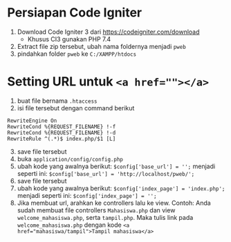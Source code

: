 # Persiapan Code Igniter
1. Download Code Igniter 3 dari https://codeigniter.com/download
    - Khusus CI3 gunakan PHP 7.4
2. Extract file zip tersebut, ubah nama foldernya menjadi ```pweb```
3. pindahkan folder ```pweb``` ke ```C:/XAMPP/htdocs```
 
# Setting URL untuk ```<a href=""></a>```
1. buat file bernama ```.htaccess```
2. isi file tersebut dengan command berikut
```
RewriteEngine On
RewriteCond %{REQUEST_FILENAME} !-f
RewriteCond %{REQUEST_FILENAME} !-d
RewriteRule ^(.*)$ index.php/$1 [L]
```
3. save file tersebut
4. buka ```application/config/config.php```
5. ubah kode yang awalnya berikut:
```$config['base_url'] = '';```
menjadi seperti ini:
```$config['base_url'] = 'http://localhost/pweb/';```
6. save file tersebut
7. ubah kode yang awalnya berikut:
```$config['index_page'] = 'index.php';```
menjadi seperti ini:
```$config['index_page'] = '';```
7. Jika membuat url, arahkan ke controllers lalu ke view. 
    Contoh:
    Anda sudah membuat file controllers ```Mahasiswa.php``` dan view ```welcome_mahasiswa.php```, serta ```tampil.php```. 
    Maka tulis link pada ```welcome_mahasiswa.php``` dengan kode ```<a href="mahasiswa/tampil">Tampil mahasiswa</a>```
